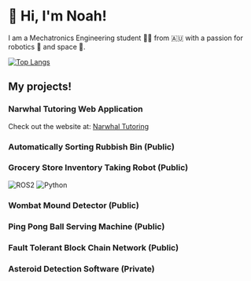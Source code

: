 # 👋 Hi, I'm Noah!
I am a Mechatronics Engineering student 👨‍🎓 from 🇦🇺 with a passion for robotics 🤖 and space 🚀.  

[![Top Langs](https://github-readme-stats.vercel.app/api/top-langs/?username=NoahTunesLaunchpadYT)](https://github.com/anuraghazra/github-readme-stats)

## My projects! 
### Narwhal Tutoring Web Application
Check out the website at: [Narwhal Tutoring](https://narwhaltutoring.com)

### Automatically Sorting Rubbish Bin (Public)
### Grocery Store Inventory Taking Robot (Public)
![ROS2](https://img.shields.io/badge/ROS2-Humble-blue.svg)
![Python](https://img.shields.io/badge/Python-3.10-green.svg)
### Wombat Mound Detector (Public)
### Ping Pong Ball Serving Machine (Public)
### Fault Tolerant Block Chain Network (Public)
### Asteroid Detection Software (Private)
